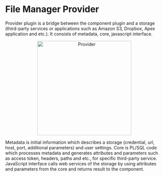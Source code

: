 # File Manager Provider
<p>Provider plugin is a bridge between the component plugin and a storage (third-party services or applications such as Amazon S3, Dropbox, Apex application and etc.). It consists of metadata, core, javascript interface.</p>
<p align="center">
<img src="https://apexfilesdir.s3.eu-west-1.amazonaws.com/apexutil/FileManagerPluginSchema.png" alt="Provider" width="300px">
</p>
<p>
Metadata is initial information which describes a storage (credential, url, host, port, additional parameters) and user settings. Core is PL/SQL code which processes metadata and generates attributes and parameters such as access token, headers, paths and etc., for specific third-party service. JavaScript interface calls web services of the storage by using attributes and parameters from the core and returns result to the component.</p> 